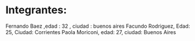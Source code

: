 # Integrantes: 
Fernando Baez ,edad : 32 , ciudad : buenos aires
Facundo Rodriguez, Edad: 25, Ciudad: Corrientes
Paola Moriconi, edad: 27, ciudad: Buenos Aires

